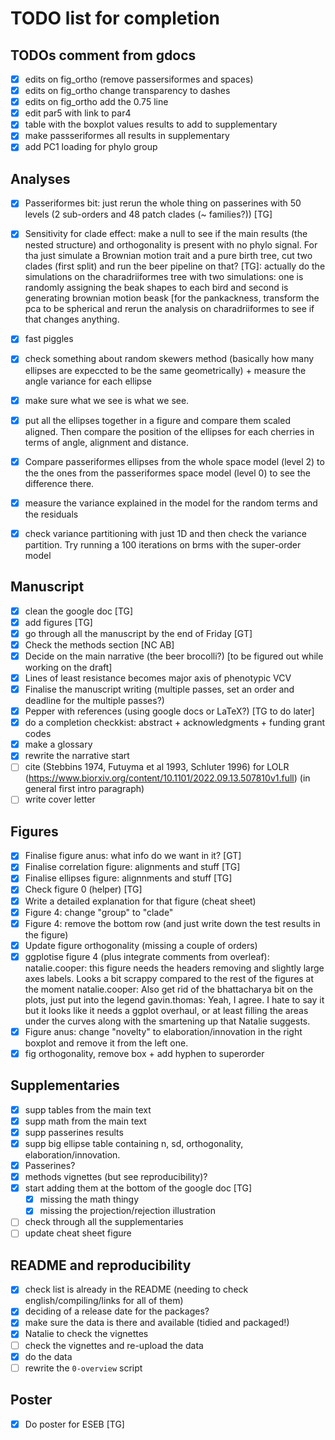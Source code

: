 # TODO list for completion

## TODOs comment from gdocs

 - [x] edits on fig_ortho (remove passersiformes and spaces)
 - [x] edits on fig_ortho change transparency to dashes
 - [x] edits on fig_ortho add the 0.75 line
 - [x] edit par5 with link to par4
 - [x] table with the boxplot values results to add to supplementary
 - [x] make passseriformes all results in supplementary
 - [x] add PC1 loading for phylo group

## Analyses

 - [x] Passeriformes bit: just rerun the whole thing on passerines with 50 levels (2 sub-orders and 48 patch clades (~ families?)) [TG]
 - [x] Sensitivity for clade effect: make a null to see if the main results (the nested structure) and orthogonality is present with no phylo signal. For tha just simulate a Brownian motion trait and a pure birth tree, cut two clades (first split) and run the beer pipeline on that? [TG]: actually do the simulations on the charadriiformes tree with two simulations: one is randomly assigning the beak shapes to each bird and second is generating brownian motion beask [for the pankackness, transform the pca to be spherical and rerun the analysis on charadriiformes to see if that changes anything.
 - [x] fast piggles
 - [x] check something about random skewers method (basically how many ellipses are expeccted to be the same geometrically) + measure the angle variance for each ellipse
 - [x] make sure what we see is what we see.
 - [x] put all the ellipses together in a figure and compare them scaled aligned. Then compare the position of the ellipses for each cherries in terms of angle, alignment and distance.
 - [x] Compare passeriformes ellipses from the whole space model (level 2) to the the ones from the passeriformes space model (level 0) to see the difference there.
 - [x] measure the variance explained in the model for the random terms and the residuals
 - [x] check variance partitioning with just 1D and then check the variance partition. Try running a 100 iterations on brms with the super-order model


## Manuscript

 - [x] clean the google doc [TG]
 - [x] add figures [TG]
 - [x] go through all the manuscript by the end of Friday [GT]
 - [x] Check the methods section [NC AB]
 - [x] Decide on the main narrative (the beer brocolli?) [to be figured out while working on the draft]
 - [x] Lines of least resistance becomes major axis of phenotypic VCV
 - [x] Finalise the manuscript writing (multiple passes, set an order and deadline for the multiple passes?)
 - [x] Pepper with references (using google docs or LaTeX?) [TG to do later]
 - [x] do a completion checkkist: abstract + acknowledgments + funding grant codes 
 - [x] make a glossary 
 - [x] rewrite the narrative start
 - [ ] cite (Stebbins 1974, Futuyma et al 1993, Schluter 1996) for LOLR (https://www.biorxiv.org/content/10.1101/2022.09.13.507810v1.full) (in general first intro paragraph)
 - [ ] write cover letter

## Figures

 - [x] Finalise figure anus: what info do we want in it? [GT]
 - [x] Finalise correlation figure: alignments and stuff [TG]
 - [x] Finalise ellipses figure: alignnments and stuff [TG]
 - [x] Check figure 0 (helper) [TG]
 - [x] Write a detailed explanation for that figure (cheat sheet)
 - [x] Figure 4: change "group" to "clade"
 - [x] Figure 4: remove the bottom row (and just write down the test results in the figure)
 - [x] Update figure orthogonality (missing a couple of orders)
 - [x] ggplotise figure 4 (plus integrate comments from overleaf):
          natalie.cooper: this figure needs the headers removing and slightly large axes labels. Looks a bit scrappy compared to the rest of the figures at the moment
          natalie.cooper: Also get rid of the bhattacharya bit on the plots, just put into the legend
          gavin.thomas: Yeah, I agree. I hate to say it but it looks like it needs a ggplot overhaul, or at least filling the areas under the curves along with the smartening up that Natalie suggests.
 - [x] Figure anus: change "novelty" to elaboration/innovation in the right boxplot and remove it from the left one.
 - [x] fig orthogonality, remove box + add hyphen to superorder

## Supplementaries

 - [x] supp tables from the main text
 - [x] supp math from the main text
 - [x] supp passerines results
 - [x] supp big ellipse table containing n, sd, orthogonality, elaboration/innovation.
 - [x] Passerines?
 - [x] methods vignettes (but see reproducibility)?
 - [x] start adding them at the bottom of the google doc [TG]
      - [x] missing the math thingy
      - [x] missing the projection/rejection illustration
 - [ ] check through all the supplementaries
 - [ ] update cheat sheet figure

## README and reproducibility

 - [x] check list is already in the README (needing to check english/compiling/links for all of them)
 - [x] deciding of a release date for the packages?
 - [x] make sure the data is there and available (tidied and packaged!)
 - [x] Natalie to check the vignettes
 - [ ] check the vignettes and re-upload the data
 - [x] do the data
 - [ ] rewrite the `0-overview` script

## Poster

 - [x] Do poster for ESEB [TG]